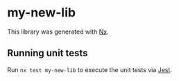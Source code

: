 # my-new-lib

This library was generated with [Nx](https://nx.dev).

## Running unit tests

Run `nx test my-new-lib` to execute the unit tests via [Jest](https://jestjs.io).
